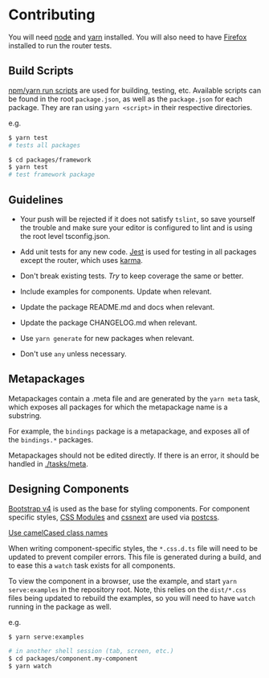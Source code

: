 # Contributing

You will need [node][] and [yarn][] installed. You will also need to have [Firefox][] installed to run the router tests.


## Build Scripts

[npm/yarn run scripts][run-scripts] are used for building, testing, etc. Available scripts can be found in the root `package.json`, as well as the `package.json` for each package. They are ran using `yarn <script>` in their respective directories.

e.g.

```bash
$ yarn test
# tests all packages

$ cd packages/framework
$ yarn test
# test framework package
```


## Guidelines

- Your push will be rejected if it does not satisfy `tslint`, so save yourself the trouble and make sure your editor is configured to lint and is using the root level tsconfig.json.

- Add unit tests for any new code. [Jest][] is used for testing in all packages except the router, which uses [karma][].

- Don't break existing tests. *Try* to keep coverage the same or better.

- Include examples for components. Update when relevant.

- Update the package README.md and docs when relevant.

- Update the package CHANGELOG.md when relevant.

- Use `yarn generate` for new packages when relevant.

- Don't use `any` unless necessary.


## Metapackages

Metapackages contain a .meta file and are generated by the `yarn meta` task, which exposes all packages for which the metapackage name is a substring.

For example, the `bindings` package is a metapackage, and exposes all of the `bindings.*` packages.

Metapackages should not be edited directly. If there is an error, it should be handled in [./tasks/meta](./tasks/meta.js).


## Designing Components

[Bootstrap v4][] is used as the base for styling components. For component specific styles, [CSS Modules][] and [cssnext][] are used via [postcss][].

[Use camelCased class names](https://github.com/css-modules/css-modules#naming)

When writing component-specific styles, the `*.css.d.ts` file will need to be updated to prevent compiler errors. This file is generated during a build, and to ease this a `watch` task exists for all components.

To view the component in a browser, use the example, and start `yarn serve:examples` in the repository root. Note, this relies on the `dist/*.css` files being updated to rebuild the examples, so you will need to have `watch` running in the package as well.

e.g.

```bash
$ yarn serve:examples

# in another shell session (tab, screen, etc.)
$ cd packages/component.my-component
$ yarn watch
```

[node]: https://nodejs.org
[yarn]: https://yarnpkg.com
[Firefox]: https://www.mozilla.org/en-US/firefox/
[run-scripts]: https://yarnpkg.com/lang/en/docs/cli/run/
[Jest]: https://facebook.github.io/jest/
[karma]: https://karma-runner.github.io/2.0/index.html
[Bootstrap v4]: https://getbootstrap.com/
[CSS Modules]: https://github.com/css-modules/css-modules
[cssnext]: https://cssnext.io/features/
[postcss]: https://postcss.org/